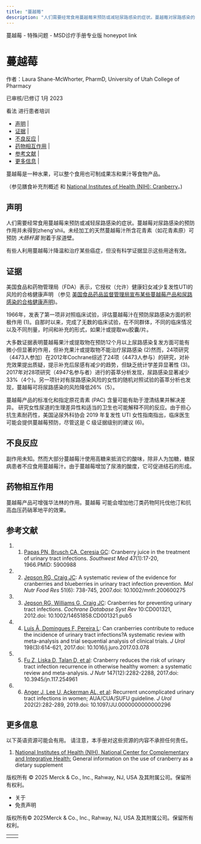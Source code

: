 ```yaml
---
title: "蔓越莓"
description: "人们需要经常食用蔓越莓来预防或减轻尿路感染的症状。蔓越莓对尿路感染的预防作用并未得到zheng'shii。未经加工的天然蔓越莓汁所含花青素（如花青素原）可预防 _大肠杆菌_ 附着于尿道壁。"
---
```


﻿蔓越莓 \- 特殊问题 \- MSD诊疗手册专业版 honeypot link

# 蔓越莓

作者：Laura Shane-McWhorter, PharmD, University of Utah College of Pharmacy

已审核/已修订 1月 2023

看法 进行患者培训

- [声明](#声明_v75591094_zh) \|
- [证据](#证据_v75591100_zh) \|
- [不良反应](#不良反应_v75591113_zh) \|
- [药物相互作用](#药物相互作用_v75591116_zh) \|
- [参考文献](#参考文献_v75591119_zh) \|
- [更多信息](#更多信息_v39681612_zh) \|

蔓越莓是一种水果，可以整个食用也可制成果冻和果汁等食物产品。

（参见膳食补充剂概述 和 [National Institutes of Health (NIH): Cranberry](http://nccih.nih.gov/health/cranberry)。)

## 声明

人们需要经常食用蔓越莓来预防或减轻尿路感染的症状。蔓越莓对尿路感染的预防作用并未得到zheng'shii。未经加工的天然蔓越莓汁所含花青素（如花青素原）可预防 _大肠杆菌_ 附着于尿道壁。

有些人利用蔓越莓汁降温和治疗某些癌症，但没有科学证据显示这些用途有效。

## 证据

美国食品和药物管理局（FDA）表示，它授权（允许）健康妇女减少复发性UTI的风险的合格健康声明 （参见 [美国食品药品监督管理局宣布某些蔓越莓产品和尿路感染的合格健康声明](https://www.fda.gov/food/cfsan-constituent-updates/fda-announces-qualified-health-claim-certain-cranberry-products-and-urinary-tract-infections))。

1966年，发表了第一项非对照临床试验，评估蔓越莓汁在预防尿路感染方面的积极作用 (1)。自那时以来，完成了无数的临床试验，在不同群体，不同的临床情况以及不同剂量，时间和补充的形式，如果汁或提取wu胶囊/片。

大多数证据表明蔓越莓果汁或提取物在预防12个月以上尿路感染复发方面可能有微小但显著的作用，但补充果汁或提取物不能治疗尿路感染 (2)然而，24项研究（4473人参加）在2012年Cochrane综述了24项（4473人参与）的研究，对补充效果提出质疑，提示补充后尿感有减少的趋势，但缺乏统计学差异显著性 (3)。2017年对28项研究（4947名参与者）进行的荟萃分析发现，尿路感染显著减少33%（4个)。另一项针对有尿路感染风险的女性的随机对照试验的荟萃分析也发现，蔓越莓可将尿路感染的风险降低26%（5）。

蔓越莓产品的标准化和指定原花青素 (PAC) 含量可能有助于澄清结果并解决差异。 研究女性尿道的生理差异性和适当的卫生也可能解释不同的反应。由于担心抗生素耐药性，美国泌尿外科协会 2019 年复发性 UTI 女性指南指出，临床医生可能会提供蔓越莓预防，尽管这是 C 级证据级别的建议 (6)。

## 不良反应

副作用未知。然而大部分蔓越莓汁使用高糖来抵消它的酸味，除非人为加糖，糖尿病患者不应食用蔓越莓汁。由于蔓越莓增加了尿液的酸度，它可促进结石的形成。

## 药物相互作用

蔓越莓产品可增强华法林的作用。蔓越莓 可能会增加他汀类药物阿托伐他汀和抗高血压药硝苯地平的效果。

## 参考文献

1. 1. [Papas PN, Brusch CA, Ceresia GC](http://www.ncbi.nlm.nih.gov/pubmed/5900988): Cranberry juice in the treatment of urinary tract infections. _Southwest Med_ 47(1):17-20, 1966.PMID: 5900988

2. 2. [Jepson RG, Craig JC](http://www.ncbi.nlm.nih.gov/pubmed/17492798): A systematic review of the evidence for cranberries and blueberries in urinary tract infection prevention. _Mol Nutr Food Res_ 51(6): 738-745, 2007.doi: 10.1002/mnfr.200600275

3. 3. [Jepson RG, Williams G, Craig JC](http://www.ncbi.nlm.nih.gov/pubmed/23076891): Cranberries for preventing urinary tract infections. _Cochrane Database Syst Rev_ 10:CD001321, 2012.doi: 10.1002/14651858.CD001321.pub5

4. 4. [Luís Â, Domingues F, Pereira L](http://www.ncbi.nlm.nih.gov/pubmed/28288837): Can cranberries contribute to reduce the incidence of urinary tract infections?A systematic review with meta-analysis and trial sequential analysis of clinical trials. _J Urol_ 198(3):614-621, 2017.doi: 10.1016/j.juro.2017.03.078

5. 5. [Fu Z, Liska D, Talan D, et al](https://www.ncbi.nlm.nih.gov/pubmed/29046404): Cranberry reduces the risk of urinary tract infection recurrence in otherwise healthy women: a systematic review and meta-analysis. _J Nutr_ 147(12):2282-2288, 2017.doi: 10.3945/jn.117.254961

6. 6. [Anger J, Lee U, Ackerman AL, et al](https://www.ncbi.nlm.nih.gov/pubmed/31042112): Recurrent uncomplicated urinary tract infections in women; AUA/CUA/SUFU guideline. _J Urol_ 202(2):282-289, 2019.doi: 10.1097/JU.0000000000000296


## 更多信息

以下英语资源可能会有用。 请注意，本手册对这些资源的内容不承担任何责任。

1. [National Institutes of Health (NIH), National Center for Complementary and Integrative Health:](http://nccih.nih.gov/health/cranberry) General information on the use of cranberry as a dietary supplement




版权所有 © 2025
Merck & Co., Inc., Rahway, NJ, USA 及其附属公司。保留所有权利。

- 关于
- 免责声明

版权所有© 2025Merck & Co., Inc., Rahway, NJ, USA 及其附属公司。保留所有权利。

|     |     |
| --- | --- |
|  |  |